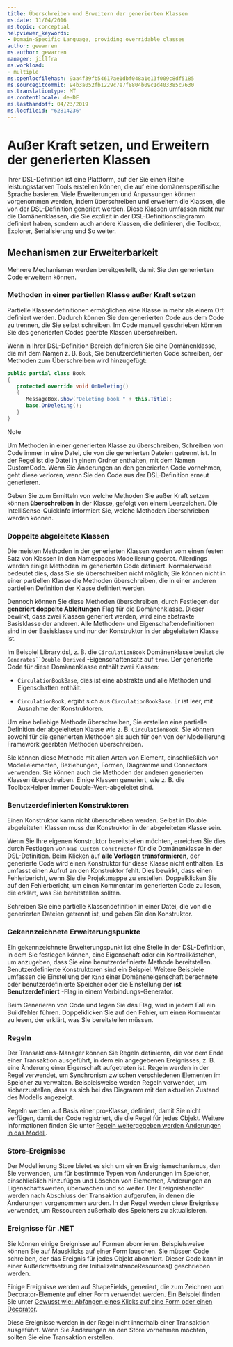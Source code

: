 ```yaml
---
title: Überschreiben und Erweitern der generierten Klassen
ms.date: 11/04/2016
ms.topic: conceptual
helpviewer_keywords:
- Domain-Specific Language, providing overridable classes
author: gewarren
ms.author: gewarren
manager: jillfra
ms.workload:
- multiple
ms.openlocfilehash: 9aa4f39fb54617ae1dbf048a1e13f009c8df5185
ms.sourcegitcommit: 94b3a052fb1229c7e7f8804b09c1d403385c7630
ms.translationtype: MT
ms.contentlocale: de-DE
ms.lasthandoff: 04/23/2019
ms.locfileid: "62814236"
---
```

# <a name="override-and-extend-the-generated-classes"></a>Außer Kraft setzen, und Erweitern der generierten Klassen

Ihrer DSL-Definition ist eine Plattform, auf der Sie einen Reihe leistungsstarken Tools erstellen können, die auf eine domänenspezifische Sprache basieren. Viele Erweiterungen und Anpassungen können vorgenommen werden, indem überschreiben und erweitern die Klassen, die von der DSL-Definition generiert werden. Diese Klassen umfassen nicht nur die Domänenklassen, die Sie explizit in der DSL-Definitionsdiagramm definiert haben, sondern auch andere Klassen, die definieren, die Toolbox, Explorer, Serialisierung und So weiter.

## <a name="extensibility-mechanisms"></a>Mechanismen zur Erweiterbarkeit

Mehrere Mechanismen werden bereitgestellt, damit Sie den generierten Code erweitern können.

### <a name="override-methods-in-a-partial-class"></a>Methoden in einer partiellen Klasse außer Kraft setzen

Partielle Klassendefinitionen ermöglichen eine Klasse in mehr als einem Ort definiert werden. Dadurch können Sie den generierten Code aus dem Code zu trennen, die Sie selbst schreiben. Im Code manuell geschrieben können Sie des generierten Codes geerbte Klassen überschreiben.

Wenn in Ihrer DSL-Definition Bereich definieren Sie eine Domänenklasse, die mit dem Namen z. B. `Book`, Sie benutzerdefinierten Code schreiben, der Methoden zum Überschreiben wird hinzugefügt:

```csharp
public partial class Book
{
   protected override void OnDeleting()
   {
      MessageBox.Show("Deleting book " + this.Title);
      base.OnDeleting();
   }
}
```

> [!NOTE]
> Um Methoden in einer generierten Klasse zu überschreiben, Schreiben von Code immer in eine Datei, die von die generierten Dateien getrennt ist. In der Regel ist die Datei in einem Ordner enthalten, mit dem Namen CustomCode. Wenn Sie Änderungen an den generierten Code vornehmen, geht diese verloren, wenn Sie den Code aus der DSL-Definition erneut generieren.

Geben Sie zum Ermitteln von welche Methoden Sie außer Kraft setzen können **überschreiben** in der Klasse, gefolgt von einem Leerzeichen. Die IntelliSense-QuickInfo informiert Sie, welche Methoden überschrieben werden können.

### <a name="double-derived-classes"></a>Doppelte abgeleitete Klassen

Die meisten Methoden in der generierten Klassen werden vom einen festen Satz von Klassen in den Namespaces Modellierung geerbt. Allerdings werden einige Methoden im generierten Code definiert. Normalerweise bedeutet dies, dass Sie sie überschreiben nicht möglich; Sie können nicht in einer partiellen Klasse die Methoden überschreiben, die in einer anderen partiellen Definition der Klasse definiert werden.

Dennoch können Sie diese Methoden überschreiben, durch Festlegen der **generiert doppelte Ableitungen** Flag für die Domänenklasse. Dieser bewirkt, dass zwei Klassen generiert werden, wird eine abstrakte Basisklasse der anderen. Alle Methoden- und Eigenschaftendefinitionen sind in der Basisklasse und nur der Konstruktor in der abgeleiteten Klasse ist.

Im Beispiel Library.dsl, z. B. die `CirculationBook` Domänenklasse besitzt die `Generates``Double Derived` -Eigenschaftensatz auf `true`. Der generierte Code für diese Domänenklasse enthält zwei Klassen:

- `CirculationBookBase`, dies ist eine abstrakte und alle Methoden und Eigenschaften enthält.

- `CirculationBook`, ergibt sich aus `CirculationBookBase`. Er ist leer, mit Ausnahme der Konstruktoren.

Um eine beliebige Methode überschreiben, Sie erstellen eine partielle Definition der abgeleiteten Klasse wie z. B. `CirculationBook`. Sie können sowohl für die generierten Methoden als auch für den von der Modellierung Framework geerbten Methoden überschreiben.

Sie können diese Methode mit allen Arten von Element, einschließlich von Modellelementen, Beziehungen, Formen, Diagramme und Connectors verwenden. Sie können auch die Methoden der anderen generierten Klassen überschreiben. Einige Klassen generiert, wie z. B. die ToolboxHelper immer Double-Wert-abgeleitet sind.

### <a name="custom-constructors"></a>Benutzerdefinierten Konstruktoren

Einen Konstruktor kann nicht überschrieben werden. Selbst in Double abgeleiteten Klassen muss der Konstruktor in der abgeleiteten Klasse sein.

Wenn Sie Ihre eigenen Konstruktor bereitstellen möchten, erreichen Sie dies durch Festlegen von `Has Custom Constructor` für die Domänenklasse in der DSL-Definition. Beim Klicken auf **alle Vorlagen transformieren**, der generierte Code wird einen Konstruktor für diese Klasse nicht enthalten. Es umfasst einen Aufruf an den Konstruktor fehlt. Dies bewirkt, dass einen Fehlerbericht, wenn Sie die Projektmappe zu erstellen. Doppelklicken Sie auf den Fehlerbericht, um einen Kommentar im generierten Code zu lesen, die erklärt, was Sie bereitstellen sollten.

Schreiben Sie eine partielle Klassendefinition in einer Datei, die von die generierten Dateien getrennt ist, und geben Sie den Konstruktor.

### <a name="flagged-extension-points"></a>Gekennzeichnete Erweiterungspunkte

Ein gekennzeichnete Erweiterungspunkt ist eine Stelle in der DSL-Definition, in dem Sie festlegen können, eine Eigenschaft oder ein Kontrollkästchen, um anzugeben, dass Sie eine benutzerdefinierte Methode bereitstellen. Benutzerdefinierte Konstruktoren sind ein Beispiel. Weitere Beispiele umfassen die Einstellung der `Kind` einer Domäneneigenschaft berechnete oder benutzerdefinierte Speicher oder die Einstellung der **ist Benutzerdefiniert** -Flag in einem Verbindungs-Generator.

Beim Generieren von Code und legen Sie das Flag, wird in jedem Fall ein Buildfehler führen. Doppelklicken Sie auf den Fehler, um einen Kommentar zu lesen, der erklärt, was Sie bereitstellen müssen.

### <a name="rules"></a>Regeln

Der Transaktions-Manager können Sie Regeln definieren, die vor dem Ende einer Transaktion ausgeführt, in dem ein angegebenen Ereignisses, z. B. eine Änderung einer Eigenschaft aufgetreten ist. Regeln werden in der Regel verwendet, um Synchronism zwischen verschiedenen Elementen im Speicher zu verwalten. Beispielsweise werden Regeln verwendet, um sicherzustellen, dass es sich bei das Diagramm mit den aktuellen Zustand des Modells angezeigt.

Regeln werden auf Basis einer pro-Klasse, definiert, damit Sie nicht verfügen, damit der Code registriert, die die Regel für jedes Objekt. Weitere Informationen finden Sie unter [Regeln weitergegeben werden Änderungen in das Modell](../modeling/rules-propagate-changes-within-the-model.md).

### <a name="store-events"></a>Store-Ereignisse

Der Modellierung Store bietet es sich um einen Ereignismechanismus, den Sie verwenden, um für bestimmte Typen von Änderungen im Speicher, einschließlich hinzufügen und Löschen von Elementen, Änderungen an Eigenschaftswerten, überwachen und so weiter. Der Ereignishandler werden nach Abschluss der Transaktion aufgerufen, in denen die Änderungen vorgenommen wurden. In der Regel werden diese Ereignisse verwendet, um Ressourcen außerhalb des Speichers zu aktualisieren.

### <a name="net-events"></a>Ereignisse für .NET

Sie können einige Ereignisse auf Formen abonnieren. Beispielsweise können Sie auf Mausklicks auf einer Form lauschen. Sie müssen Code schreiben, der das Ereignis für jedes Objekt abonniert. Dieser Code kann in einer Außerkraftsetzung der InitializeInstanceResources() geschrieben werden.

Einige Ereignisse werden auf ShapeFields, generiert, die zum Zeichnen von Decorator-Elemente auf einer Form verwendet werden. Ein Beispiel finden Sie unter [Gewusst wie: Abfangen eines Klicks auf eine Form oder einen Decorator](../modeling/how-to-intercept-a-click-on-a-shape-or-decorator.md).

Diese Ereignisse werden in der Regel nicht innerhalb einer Transaktion ausgeführt. Wenn Sie Änderungen an den Store vornehmen möchten, sollten Sie eine Transaktion erstellen.